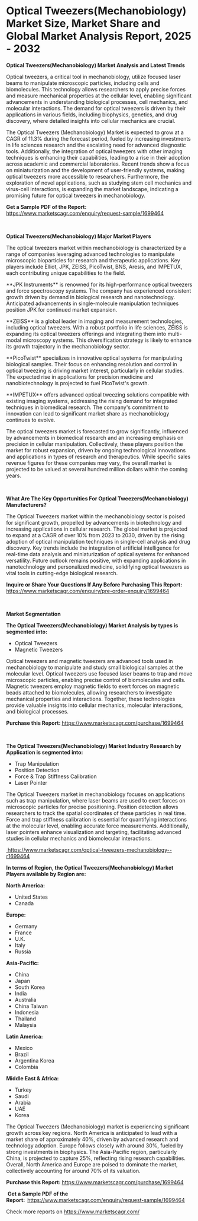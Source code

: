 <p><h1>Optical Tweezers(Mechanobiology) Market Size, Market Share and Global Market Analysis Report, 2025 - 2032</h1></p><p><strong>Optical Tweezers(Mechanobiology) Market Analysis and Latest Trends</strong></p>
<p><p>Optical tweezers, a critical tool in mechanobiology, utilize focused laser beams to manipulate microscopic particles, including cells and biomolecules. This technology allows researchers to apply precise forces and measure mechanical properties at the cellular level, enabling significant advancements in understanding biological processes, cell mechanics, and molecular interactions. The demand for optical tweezers is driven by their applications in various fields, including biophysics, genetics, and drug discovery, where detailed insights into cellular mechanics are crucial.</p><p>The Optical Tweezers (Mechanobiology) Market is expected to grow at a CAGR of 11.3% during the forecast period, fueled by increasing investments in life sciences research and the escalating need for advanced diagnostic tools. Additionally, the integration of optical tweezers with other imaging techniques is enhancing their capabilities, leading to a rise in their adoption across academic and commercial laboratories. Recent trends show a focus on miniaturization and the development of user-friendly systems, making optical tweezers more accessible to researchers. Furthermore, the exploration of novel applications, such as studying stem cell mechanics and virus-cell interactions, is expanding the market landscape, indicating a promising future for optical tweezers in mechanobiology.</p></p>
<p><strong>Get a Sample PDF of the Report:&nbsp;</strong> <a href="https://www.marketscagr.com/enquiry/request-sample/1699464?utm_campaign=1869&utm_medium=2&utm_source=Github&utm_content=ia&utm_term=09012025&utm_id=optical-tweezersmechanobiology">https://www.marketscagr.com/enquiry/request-sample/1699464</a></p>
<p>&nbsp;</p>
<p><strong>Optical Tweezers(Mechanobiology) Major Market Players</strong></p>
<p><p>The optical tweezers market within mechanobiology is characterized by a range of companies leveraging advanced technologies to manipulate microscopic bioparticles for research and therapeutic applications. Key players include Elliot, JPK, ZEISS, PicoTwist, BNS, Aresis, and IMPETUX, each contributing unique capabilities to the field.</p><p>**JPK Instruments** is renowned for its high-performance optical tweezers and force spectroscopy systems. The company has experienced consistent growth driven by demand in biological research and nanotechnology. Anticipated advancements in single-molecule manipulation techniques position JPK for continued market expansion.</p><p>**ZEISS** is a global leader in imaging and measurement technologies, including optical tweezers. With a robust portfolio in life sciences, ZEISS is expanding its optical tweezers offerings and integrating them into multi-modal microscopy systems. This diversification strategy is likely to enhance its growth trajectory in the mechanobiology sector.</p><p>**PicoTwist** specializes in innovative optical systems for manipulating biological samples. Their focus on enhancing resolution and control in optical tweezing is driving market interest, particularly in cellular studies. The expected rise in applications for precision medicine and nanobiotechnology is projected to fuel PicoTwist's growth.</p><p>**IMPETUX** offers advanced optical tweezing solutions compatible with existing imaging systems, addressing the rising demand for integrated techniques in biomedical research. The company's commitment to innovation can lead to significant market share as mechanobiology continues to evolve.</p><p>The optical tweezers market is forecasted to grow significantly, influenced by advancements in biomedical research and an increasing emphasis on precision in cellular manipulation. Collectively, these players position the market for robust expansion, driven by ongoing technological innovations and applications in types of research and therapeutics. While specific sales revenue figures for these companies may vary, the overall market is projected to be valued at several hundred million dollars within the coming years.</p></p>
<p>&nbsp;</p>
<p><strong>What Are The Key Opportunities For Optical Tweezers(Mechanobiology) Manufacturers?</strong></p>
<p><p>The Optical Tweezers market within the mechanobiology sector is poised for significant growth, propelled by advancements in biotechnology and increasing applications in cellular research. The global market is projected to expand at a CAGR of over 10% from 2023 to 2030, driven by the rising adoption of optical manipulation techniques in single-cell analysis and drug discovery. Key trends include the integration of artificial intelligence for real-time data analysis and miniaturization of optical systems for enhanced versatility. Future outlook remains positive, with expanding applications in nanotechnology and personalized medicine, solidifying optical tweezers as vital tools in cutting-edge biological research.</p></p>
<p><strong>Inquire or Share Your Questions If Any Before Purchasing This Report:</strong> <a href="https://www.marketscagr.com/enquiry/pre-order-enquiry/1699464?utm_campaign=1869&utm_medium=2&utm_source=Github&utm_content=ia&utm_term=09012025&utm_id=optical-tweezersmechanobiology">https://www.marketscagr.com/enquiry/pre-order-enquiry/1699464</a></p>
<p>&nbsp;</p>
<p><strong>Market Segmentation</strong></p>
<p><strong>The Optical Tweezers(Mechanobiology) Market Analysis by types is segmented into:</strong></p>
<p><ul><li>Optical Tweezers</li><li>Magnetic Tweezers</li></ul></p>
<p><p>Optical tweezers and magnetic tweezers are advanced tools used in mechanobiology to manipulate and study small biological samples at the molecular level. Optical tweezers use focused laser beams to trap and move microscopic particles, enabling precise control of biomolecules and cells. Magnetic tweezers employ magnetic fields to exert forces on magnetic beads attached to biomolecules, allowing researchers to investigate mechanical properties and interactions. Together, these technologies provide valuable insights into cellular mechanics, molecular interactions, and biological processes.</p></p>
<p><strong>Purchase this Report:&nbsp;</strong><a href="https://www.marketscagr.com/purchase/1699464?utm_campaign=1869&utm_medium=2&utm_source=Github&utm_content=ia&utm_term=09012025&utm_id=optical-tweezersmechanobiology">https://www.marketscagr.com/purchase/1699464</a></p>
<p>&nbsp;</p>
<p><strong>The Optical Tweezers(Mechanobiology) Market Industry Research by Application is segmented into:</strong></p>
<p><ul><li>Trap Manipulation</li><li>Position Detection</li><li>Force & Trap Stiffness Calibration</li><li>Laser Pointer</li></ul></p>
<p><p>The Optical Tweezers market in mechanobiology focuses on applications such as trap manipulation, where laser beams are used to exert forces on microscopic particles for precise positioning. Position detection allows researchers to track the spatial coordinates of these particles in real time. Force and trap stiffness calibration is essential for quantifying interactions at the molecular level, enabling accurate force measurements. Additionally, laser pointers enhance visualization and targeting, facilitating advanced studies in cellular mechanics and biomolecular interactions.</p></p>
<p><a href="https://www.marketscagr.com/optical-tweezers-mechanobiology--r1699464?utm_campaign=1869&utm_medium=2&utm_source=Github&utm_content=ia&utm_term=09012025&utm_id=optical-tweezersmechanobiology">&nbsp;https://www.marketscagr.com/optical-tweezers-mechanobiology--r1699464</a></p>
<p><strong>In terms of Region, the Optical Tweezers(Mechanobiology) Market Players available by Region are:</strong></p>
<p>
    <p> <strong> North America: </strong>
        <ul>
            <li>United States</li>
            <li>Canada</li>
        </ul>
        </p> 
    <p> <strong> Europe: </strong>
        <ul>
            <li>Germany</li>
            <li>France</li>
            <li>U.K.</li>
            <li>Italy</li>
            <li>Russia</li>
        </ul>
        </p> 
    <p> <strong> Asia-Pacific: </strong>
        <ul>
            <li>China</li>
            <li>Japan</li>
            <li>South Korea</li>
            <li>India</li>
            <li>Australia</li>
            <li>China Taiwan</li>
            <li>Indonesia</li>
            <li>Thailand</li>
            <li>Malaysia</li>
        </ul>
        </p> 
    <p> <strong> Latin America: </strong>
        <ul>
            <li>Mexico</li>
            <li>Brazil</li>
            <li>Argentina Korea</li>
            <li>Colombia</li>
        </ul>
        </p> 
    <p> <strong> Middle East & Africa: </strong>
        <ul>
            <li>Turkey</li>
            <li>Saudi</li>
            <li>Arabia</li>
            <li>UAE</li>
            <li>Korea</li>
        </ul>
    </p>
    </p>
<p><p>The Optical Tweezers (Mechanobiology) market is experiencing significant growth across key regions. North America is anticipated to lead with a market share of approximately 40%, driven by advanced research and technology adoption. Europe follows closely with around 30%, fueled by strong investments in biophysics. The Asia-Pacific region, particularly China, is projected to capture 25%, reflecting rising research capabilities. Overall, North America and Europe are poised to dominate the market, collectively accounting for around 70% of its valuation.</p></p>
<p><strong>Purchase this Report: </strong><a href="https://www.marketscagr.com/purchase/1699464?utm_campaign=1869&utm_medium=2&utm_source=Github&utm_content=ia&utm_term=09012025&utm_id=optical-tweezersmechanobiology">https://www.marketscagr.com/purchase/1699464</a></p>
<p>&nbsp;<strong>Get a Sample PDF of the Report:&nbsp;&nbsp;</strong><a href="https://www.marketscagr.com/enquiry/request-sample/1699464?utm_campaign=1869&utm_medium=2&utm_source=Github&utm_content=ia&utm_term=09012025&utm_id=optical-tweezersmechanobiology">https://www.marketscagr.com/enquiry/request-sample/1699464</a></p>
<p><strong></strong></p>
<p>Check more reports on <a href="https://www.marketscagr.com/?utm_campaign=1869&utm_medium=2&utm_source=Github&utm_content=ia&utm_term=09012025&utm_id=optical-tweezersmechanobiology">https://www.marketscagr.com/</a></p>